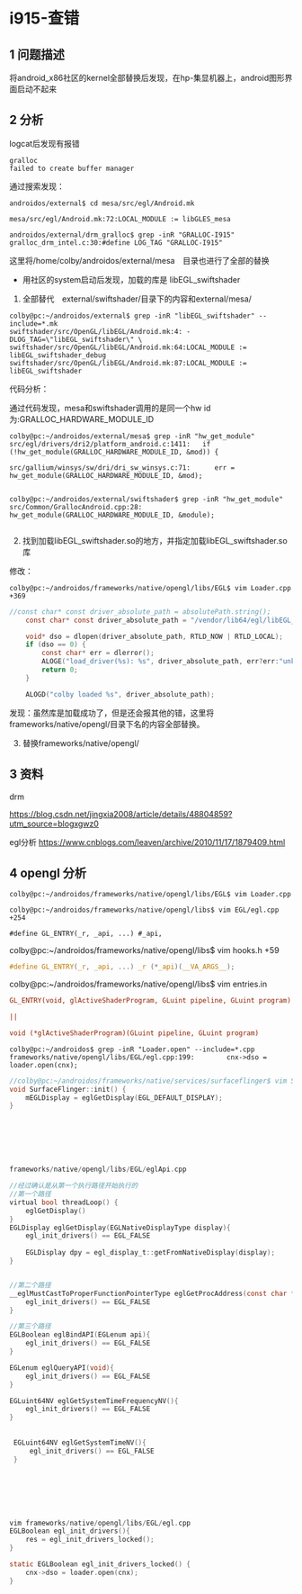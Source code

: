 # i915-查错

## 1 问题描述

将android_x86社区的kernel全部替换后发现，在hp-集显机器上，android图形界面启动不起来

## 2 分析

logcat后发现有报错

```shell
gralloc
failed to create buffer manager
```

通过搜索发现：

```shell
androidos/external$ cd mesa/src/egl/Android.mk

mesa/src/egl/Android.mk:72:LOCAL_MODULE := libGLES_mesa
```







```shell
androidos/external/drm_gralloc$ grep -inR "GRALLOC-I915"
gralloc_drm_intel.c:30:#define LOG_TAG "GRALLOC-I915"
```

这里将/home/colby/androidos/external/mesa　目录也进行了全部的替换



- 用社区的system启动后发现，加载的库是 libEGL_swiftshader

1. 全部替代　external/swiftshader/目录下的内容和external/mesa/

```shell
colby@pc:~/androidos/external$ grep -inR "libEGL_swiftshader" --include=*.mk
swiftshader/src/OpenGL/libEGL/Android.mk:4:	-DLOG_TAG=\"libEGL_swiftshader\" \
swiftshader/src/OpenGL/libEGL/Android.mk:64:LOCAL_MODULE := libEGL_swiftshader_debug
swiftshader/src/OpenGL/libEGL/Android.mk:87:LOCAL_MODULE := libEGL_swiftshader
```

代码分析：

通过代码发现，mesa和swiftshader调用的是同一个hw  id为:GRALLOC_HARDWARE_MODULE_ID

```shell
colby@pc:~/androidos/external/mesa$ grep -inR "hw_get_module"
src/egl/drivers/dri2/platform_android.c:1411:   if (!hw_get_module(GRALLOC_HARDWARE_MODULE_ID, &mod)) {

src/gallium/winsys/sw/dri/dri_sw_winsys.c:71:      err =  hw_get_module(GRALLOC_HARDWARE_MODULE_ID, &mod);


colby@pc:~/androidos/external/swiftshader$ grep -inR "hw_get_module"
src/Common/GrallocAndroid.cpp:28:	hw_get_module(GRALLOC_HARDWARE_MODULE_ID, &module);


```

2. 找到加载libEGL_swiftshader.so的地方，并指定加载libEGL_swiftshader.so库

修改：

```shell
colby@pc:~/androidos/frameworks/native/opengl/libs/EGL$ vim Loader.cpp +369
```



```c
//const char* const driver_absolute_path = absolutePath.string();
    const char* const driver_absolute_path = "/vendor/lib64/egl/libEGL_swiftshader.so";                                                                                                                            

    void* dso = dlopen(driver_absolute_path, RTLD_NOW | RTLD_LOCAL);
    if (dso == 0) {
        const char* err = dlerror();
        ALOGE("load_driver(%s): %s", driver_absolute_path, err?err:"unknown");
        return 0;
    }   

    ALOGD("colby loaded %s", driver_absolute_path);

```

发现：虽然库是加载成功了，但是还会报其他的错，这里将frameworks/native/opengl/目录下名的内容全部替换。

3. 替换frameworks/native/opengl/



## 3 资料

drm

https://blog.csdn.net/jingxia2008/article/details/48804859?utm_source=blogxgwz0



egl分析
https://www.cnblogs.com/leaven/archive/2010/11/17/1879409.html





## 4 opengl 分析

```shell
colby@pc:~/androidos/frameworks/native/opengl/libs/EGL$ vim Loader.cpp
```



```shell
colby@pc:~/androidos/frameworks/native/opengl/libs$ vim EGL/egl.cpp +254

#define GL_ENTRY(_r, _api, ...) #_api,
```



colby@pc:~/androidos/frameworks/native/opengl/libs$ vim hooks.h +59

```c
#define GL_ENTRY(_r, _api, ...) _r (*_api)(__VA_ARGS__); 
```



colby@pc:~/androidos/frameworks/native/opengl/libs$ vim entries.in

```ini
GL_ENTRY(void, glActiveShaderProgram, GLuint pipeline, GLuint program)

||

void (*glActiveShaderProgram)(GLuint pipeline, GLuint program)
```





```shell
colby@pc:~/androidos$ grep -inR "Loader.open" --include=*.cpp
frameworks/native/opengl/libs/EGL/egl.cpp:199:        cnx->dso = loader.open(cnx);
```









```c
//colby@pc:~/androidos/frameworks/native/services/surfaceflinger$ vim SurfaceFlinger_hwc1.cpp +450
void SurfaceFlinger::init() {
    mEGLDisplay = eglGetDisplay(EGL_DEFAULT_DISPLAY);
}







frameworks/native/opengl/libs/EGL/eglApi.cpp

//经过确认是从第一个执行路径开始执行的
//第一个路径
virtual bool threadLoop() {
	eglGetDisplay()
}
EGLDisplay eglGetDisplay(EGLNativeDisplayType display){
	egl_init_drivers() == EGL_FALSE
	
	EGLDisplay dpy = egl_display_t::getFromNativeDisplay(display);
}


//第二个路径
__eglMustCastToProperFunctionPointerType eglGetProcAddress(const char *procname){
	egl_init_drivers() == EGL_FALSE
}

//第三个路径
EGLBoolean eglBindAPI(EGLenum api){
	egl_init_drivers() == EGL_FALSE
}

EGLenum eglQueryAPI(void){
	egl_init_drivers() == EGL_FALSE
}

EGLuint64NV eglGetSystemTimeFrequencyNV(){
	egl_init_drivers() == EGL_FALSE
}
    
    
 EGLuint64NV eglGetSystemTimeNV(){
     egl_init_drivers() == EGL_FALSE
 }    







vim frameworks/native/opengl/libs/EGL/egl.cpp
EGLBoolean egl_init_drivers(){
    res = egl_init_drivers_locked();
}

static EGLBoolean egl_init_drivers_locked() {
	cnx->dso = loader.open(cnx);
}


```

